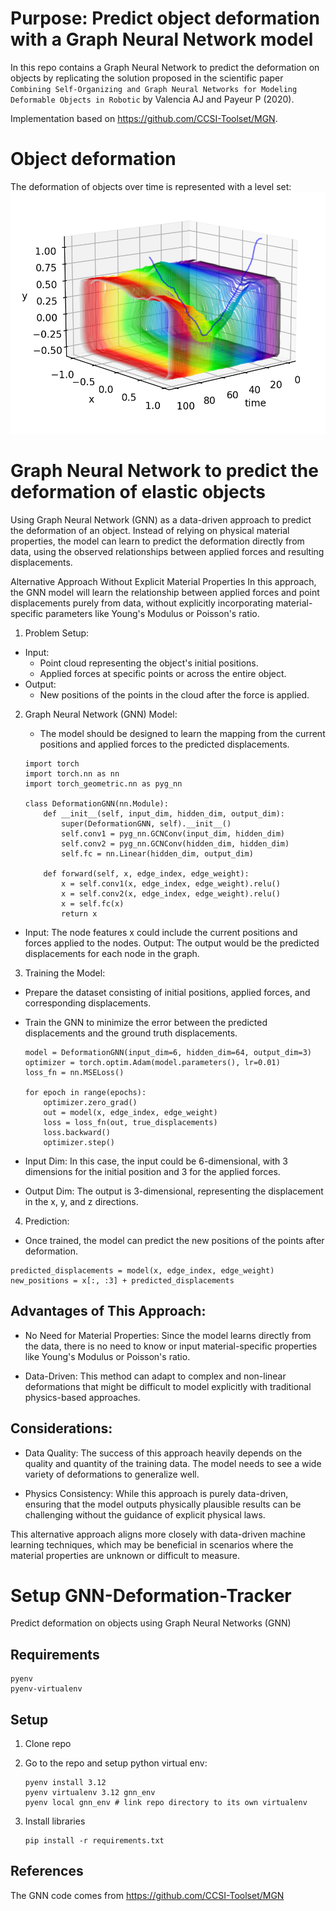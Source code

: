 # Purpose: Predict object deformation with a Graph Neural Network model
In this repo contains a Graph Neural Network to predict the deformation on objects by replicating the solution proposed in the scientific paper `Combining Self-Organizing and Graph Neural Networks for Modeling Deformable Objects in Robotic` by Valencia AJ and Payeur P (2020).

Implementation based on https://github.com/CCSI-Toolset/MGN.

# Object deformation
The deformation of objects over time is represented with a level set:
![](deformation.png)

# Graph Neural Network to predict the deformation of elastic objects

 Using Graph Neural Network (GNN) as a data-driven approach to predict the deformation of an object. Instead of relying on physical material properties, the model can learn to predict the deformation directly from data, using the observed relationships between applied forces and resulting displacements.

Alternative Approach Without Explicit Material Properties
In this approach, the GNN model will learn the relationship between applied forces and point displacements purely from data, without explicitly incorporating material-specific parameters like Young's Modulus or Poisson's ratio.

1. Problem Setup:

* Input:
    * Point cloud representing the object's initial positions.
    * Applied forces at specific points or across the entire object.
* Output:
    * New positions of the points in the cloud after the force is applied.

2. Graph Neural Network (GNN) Model:
    * The model should be designed to learn the mapping from the current positions and applied forces to the predicted displacements.

    ```
    import torch
    import torch.nn as nn
    import torch_geometric.nn as pyg_nn

    class DeformationGNN(nn.Module):
        def __init__(self, input_dim, hidden_dim, output_dim):
            super(DeformationGNN, self).__init__()
            self.conv1 = pyg_nn.GCNConv(input_dim, hidden_dim)
            self.conv2 = pyg_nn.GCNConv(hidden_dim, hidden_dim)
            self.fc = nn.Linear(hidden_dim, output_dim)

        def forward(self, x, edge_index, edge_weight):
            x = self.conv1(x, edge_index, edge_weight).relu()
            x = self.conv2(x, edge_index, edge_weight).relu()
            x = self.fc(x)
            return x
    ````

 * Input: The node features x could include the current positions and forces applied to the nodes.
Output: The output would be the predicted displacements for each node in the graph.

3. Training the Model:
* Prepare the dataset consisting of initial positions, applied forces, and corresponding displacements.

* Train the GNN to minimize the error between the predicted displacements and the ground truth displacements.

    ```
    model = DeformationGNN(input_dim=6, hidden_dim=64, output_dim=3)
    optimizer = torch.optim.Adam(model.parameters(), lr=0.01)
    loss_fn = nn.MSELoss()

    for epoch in range(epochs):
        optimizer.zero_grad()
        out = model(x, edge_index, edge_weight)
        loss = loss_fn(out, true_displacements)
        loss.backward()
        optimizer.step()
    ```

 * Input Dim: In this case, the input could be 6-dimensional, with 3 dimensions for the initial position and 3 for the applied forces.
* Output Dim: The output is 3-dimensional, representing the displacement in the x, y, and z directions.

4. Prediction:

* Once trained, the model can predict the new positions of the points after deformation.

```
predicted_displacements = model(x, edge_index, edge_weight)
new_positions = x[:, :3] + predicted_displacements
```

## Advantages of This Approach:
* No Need for Material Properties: Since the model learns directly from the data, there is no need to know or input material-specific properties like Young's Modulus or Poisson's ratio.

* Data-Driven: This method can adapt to complex and non-linear deformations that might be difficult to model explicitly with traditional physics-based approaches.

## Considerations:
* Data Quality: The success of this approach heavily depends on the quality and quantity of the training data. The model needs to see a wide variety of deformations to generalize well.

* Physics Consistency: While this approach is purely data-driven, ensuring that the model outputs physically plausible results can be challenging without the guidance of explicit physical laws.

This alternative approach aligns more closely with data-driven machine learning techniques, which may be beneficial in scenarios where the material properties are unknown or difficult to measure.

# Setup GNN-Deformation-Tracker
Predict deformation on objects using  Graph Neural Networks (GNN)

## Requirements
```
pyenv
pyenv-virtualenv
```

## Setup
1. Clone repo
2. Go to the repo and setup python virtual env:
    ```
    pyenv install 3.12
    pyenv virtualenv 3.12 gnn_env
    pyenv local gnn_env # link repo directory to its own virtualenv
    ```

3. Install libraries
    ```
    pip install -r requirements.txt
    ```

## References
The GNN code comes from https://github.com/CCSI-Toolset/MGN
